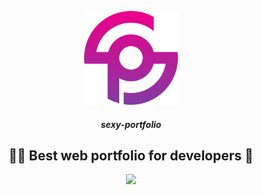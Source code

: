 <p align="center">
  <img width="150" src="./assets/images/sexy-portfolio-logo.png">
  <br/>
</p>
  <h5 align="center">sexy-portfolio</h5> 
  <h2 align="center">👨‍💻 Best web portfolio for developers 🍾</h2>

<p align="center">
  <img src="https://travis-ci.com/Thyix/sexy-portfolio.svg?branch=master">
</p>